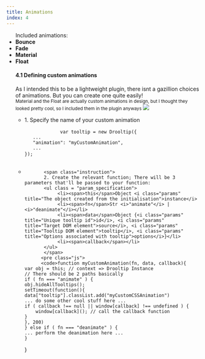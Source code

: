 ```yaml
---
title: Animations
index: 4
---
```


<ul class = "demos animations">
    <span>Included animations:</span>
    <li title = "I am the default" class = "animation columns medium-3"><span><strong>Bounce</strong></span></li>
    <li data-options="animation:fade" title="Cool ay" class = "animation columns medium-3"><span><strong>Fade</strong></span><i class="countdown"></i></li>
    <li title = "Whoop" data-options="animation:material" class = "animation columns medium-3"><span><strong>Material</strong></span></li>
    <li title = "Noice" data-options="animation:float" class = "animation columns medium-3"><span><strong>Float</strong></span></li>
</ul>
<ul class = "subsection">
    <h4>4.1 Defining custom animations</h4>
     <p>As I intended this to be a lightweight plugin, there isnt a gazillion choices of animations. But you can create one quite easily! <br /><small class="note">Material and the Float are actually custom animations in design, but I thought they looked pretty cool, so I included them in the plugin anyways <img src="{{ "assets/demo/img/trollface.jpg" | relative_url }}" /></small></p>
    <ul class="steps">
       <li>
           <span class="instruction">1. Specify the name of your custom animation</span><pre class="js">
           <code>var tooltip = new Drooltip({
   ...
   "animation": "myCustomAnimation",
   ...
});</code> 
          </pre>
       </li>
       <li>

           <span class="instruction">
           2. Create the relevant function; There will be 3 parameters that'll be passed to your function: 
           <ul class = "param_specification">
                <li><span>this</span>Object <i class="params" title="The object created from the initialisation">instance</i>
                <li><span>fn</span>Str <i>"animate"</i> |  <i>"deanimate"</i></li>
                <li><span>data</span>Object {<i class="params" title="Unique tooltip id">id</i>, <i class="params" title="Target DOM element">source</i>, <i class="params" title="Tooltip DOM element">tooltip</i>, <i class="params" title="Options associated with tooltip">options</i>}</li>
                <li><span>callback</span></li>
           </ul>
           </span>
          <pre class="js">
          <code>function myCustomAnimation(fn, data, callback){
    var obj = this; // context => Drooltip Instance
    // There should be 2 paths basically
    if ( fn === "animate" ) {
    obj.hideAllTooltips();
    setTimeout(function(){
    data["tooltip"].classList.add("myCustomCSSAnimation")
    ... do some other cool stuff here ...
    if ( callback !== null || window[callback] !== undefined ) {
        window[callback](); // call the callback function
    }
    }, 200)
    } else if ( fn === "deanimate" ) {
    ... perform the deanimation here ...
    }
}</code> </pre>
       </li>
    </ul>
</ul>
